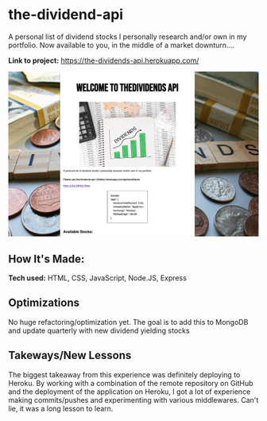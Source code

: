 # the-dividend-api

A personal list of dividend stocks I personally research and/or own in my portfolio. Now available to you, in the middle of a market downturn....

**Link to project:** https://the-dividends-api.herokuapp.com/

![The Dividends API index screenshot](https://github.com/ChavGill/the-dividend-api/blob/main/public/img/Screen%20Shot%202022-06-09%20at%2011.08.56%20AM.png?raw=true)

## How It's Made:

**Tech used:** HTML, CSS, JavaScript, Node.JS, Express

## Optimizations

No huge refactoring/optimization yet. The goal is to add this to MongoDB and update quarterly with new dividend yielding stocks

## Takeways/New Lessons

The biggest takeaway from this experience was definitely deploying to Heroku. By working with a combination of the remote repository on GitHub and the deployment of the application on Heroku, I got a lot of experience making commits/pushes and experimenting with various middlewares. Can't lie, it was a long lesson to learn.
